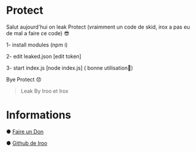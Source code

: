 # Protect


 Salut aujourd'hui on leak Protect (vraimment un code de skid, irox a pas eu de mal a faire ce code) 😎

1- install modules (npm i)

2- edit leaked.json [edit token]

3- start index.js [node index.js] ( bonne utilisation👼)

Bye Protect 😞

> Leak By Iroo et Irox
 

# Informations 

● [Faire un Don](https://paypal.me/irootls)

● [Github de Iroo](https://github.com/iroow3b)
